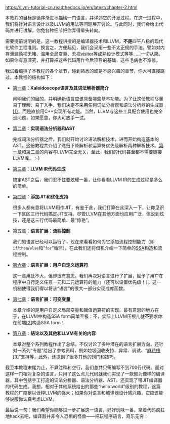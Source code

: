 https://llvm-tutorial-cn.readthedocs.io/en/latest/chapter-2.html

本教程的目标是循序渐进地描绘一门语言，并详述它的开发过程。在这一过程中，我们将针对语言设计以及LLVM的用法等问题展开讨论。与此同时，我们会给出代码并进行讲解，你免各种细节把你弄得晕头转向。

需要提前说明的是，这一教程讲授的是编译器技术和LLVM，**不是**四平八稳的现代化软件工程准则。换言之，方便起见，我们会采用一些不太正规的手法。譬如对内存泄漏孰视无睹、滥用全局变量、无视[visitor](http://en.wikipedia.org/wiki/Visitor_pattern)等成熟设计模式等等……一切从简。如果你有意深究，并打算把这些代码用作今后项目的基础，这些毛病也不难修。

我试着编排了本教程的各个章节，碰到熟悉的或是不感兴趣的章节，你大可直接跳过。本教程的结构如下：

* [第一章](https://llvm-tutorial-cn.readthedocs.io/en/latest/chapter-1.html#)：**Kaleidoscope语言及其词法解析器简介**

  阐明我们的目的，并明确新语言应该具备哪些基本功能。为了让这份教程尽量易于理解、易于入手，我们决定不采用任何词法分析器和语法分析器的生成器[\[1\]](https://llvm-tutorial-cn.readthedocs.io/en/latest/chapter-1.html#id17)，而是直接用C++实现所有功能。当然，LLVM与这些工具配合使用也完全没问题，如果愿意，你大可放手一试。

* [第二章](https://llvm-tutorial-cn.readthedocs.io/en/latest/chapter-2.html)：**实现语法分析器和AST**

  完成词法分析器之后，我们就开始讨论语法解析技术，进而开始构造基本的AST。这份教程共介绍了递归下降解析和运算符优先级解析两种解析技术。[第一章](https://llvm-tutorial-cn.readthedocs.io/en/latest/chapter-1.html#)和[第二章](https://llvm-tutorial-cn.readthedocs.io/en/latest/chapter-2.html)的内容与LLVM完全无关，至此，我们的代码甚至都不需要链接LLVM库。 :-\)

* [第三章](https://llvm-tutorial-cn.readthedocs.io/en/latest/chapter-3.html)：**LLVM IR代码生成**

  搞定AST之后，我们忍不住要炫耀一番，让你看看LLVM IR的生成过程是多么的简单。

* [第四章](https://llvm-tutorial-cn.readthedocs.io/en/latest/chapter-4.html)：**添加JIT和优化支持**

  很多人都有意将LLVM用作JIT，有鉴于此，我们打算在此深入一下，让你见识一下区区三行代码搞定JIT支持。尽管LLVM在其他方面也应用广泛，但说到炫技，还是这三行代码最简单、最“惊艳”。

* [第五章](https://llvm-tutorial-cn.readthedocs.io/en/latest/chapter-5.html)：**语言扩展：流程控制**

  我们的语言已经可以运行了，现在来看看如何为它添加流程控制能力（即`if`/`then`/`else`和“`for`”循环）。在此我们还将借机介绍一下简单的[SSA](http://en.wikipedia.org/wiki/Static_single_assignment_form)构造和流程控制。

* [第六章](https://llvm-tutorial-cn.readthedocs.io/en/latest/chapter-6.html)：**语言扩展：用户自定义运算符**

  这一章用处不大，但却很有意思。我们再次对语言进行了扩展，赋予了用户在程序中自行定义任意一元和二元运算符的能力（还可以设置优先级！）。这一机制使得我们得以将该“语言”的很大一部分实现成库函数。

* [第七章](https://llvm-tutorial-cn.readthedocs.io/en/latest/chapter-7.html)：**语言扩展：可变变量**

  本章介绍的是用户自定义局部变量和赋值运算符的实现。最有意思的地方在于，在LLVM中构造SSA form简单至极：不，实际上LLVM压根儿就**不**要求你在前端[\[2\]](https://llvm-tutorial-cn.readthedocs.io/en/latest/chapter-1.html#id18)构造SSA form！

* [第八章](https://llvm-tutorial-cn.readthedocs.io/en/latest/chapter-8.html)：**结论以及其他和LLVM有关的内容**

  本章对整个系列教程作出了总结，不仅讨论了多种潜在的语言扩展方向，还针对一系列“专题”给出了参考资料，例如垃圾回收支持、异常、调试、“[麻花栈](http://en.wikipedia.org/wiki/Spaghetti_stack)[\[3\]](https://llvm-tutorial-cn.readthedocs.io/en/latest/chapter-1.html#id19)”支持等，此外，还提到了很多其他的窍门和技巧。

截至本教程末尾为止，不算注释和空行，我们总共只需编写不到700行代码。面对这样一门相对复杂的语言，只用了这么点儿代码就我们实现了一款颇为像样的编译器，其中包括手工打造的词法分析器、语法分析器、AST，还实现了带JIT编译器的代码生成。我想，相对于其他系统给出的那些“hello world”级别的教程，这篇教程的广度足以诠释LLVM的强大；如果你对语言和编译器设计感兴趣，它应该能够说服你认真考虑LLVM。

最后说一句：我们希望你能够进一步扩展这一语言，好好玩味一番。拿着代码疯狂地hack去吧，编译器并非令人恐惧的怪兽——把玩程序语言，奇乐无穷！

